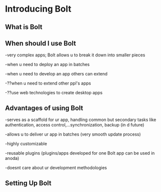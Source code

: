# Introducing Bolt

## What is Bolt

## When should I use Bolt

-very complex apps; Bolt allows u to break it down into smaller pieces

-when u need to deploy an app in batches

-when u need to develop an app others can extend

-??when u need to extend other ppl's apps

-??use web technologies to create desktop apps

## Advantages of using Bolt

-serves as a scaffold for ur app, handling common but secondary tasks like authentication, access control,...synchronization, backup \(in d future\)

-allows u to deliver ur app in batches \(very smooth update process\)

-highly customizable

-reusable plugins \(plugins\/apps developed for one Bolt app can be used in anoda\)

-doesnt care about ur development methodologies

## Setting Up Bolt



